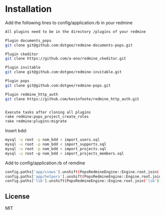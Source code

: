 Installation
=========

Add the following lines to config/application.rb in your redmine

```sh
All plugins need to be in the directory /plugins of your redmine

Plugin documents_pops
git clone git@github.com:dotgee/redmine-documents-pops.git

Plugin ckeditor
git clone https://github.com/a-ono/redmine_ckeditor.git 

Plugin invitable
git clone git@github.com:dotgee/redmine-invitable.git

Plugin pops
git clone git@github.com:dotgee/redmine-pops.git

Plugin redmine_http_auth
git clone https://github.com/kevinfoote/redmine_http_auth.git 


Execute tasks after cloning all plugins
rake redmine:pops_project_create_roles
rake redmine:plugins:migrate
```

Insert bdd:
```sh
mysql -u root -p nom_bdd < import_users.sql
mysql -u root -p nom_bdd < import_supports.sql
mysql -u root -p nom_bdd < import_projects.sql
mysql -u root –p nom_bdd < import_projects_members.sql

```

Add to config/application.rb of remdine
```sh
config.paths['app/views'].unshift(PopsRedmineEngine::Engine.root.join('app', 'views'))
config.paths['app/helpers'].unshift(PopsRedmineEngine::Engine.root.join('app', 'helpers').to_s)
config.paths['lib'].unshift(PopsRedmineEngine::Engine.root.join('lib'))
```

License
----

MIT

